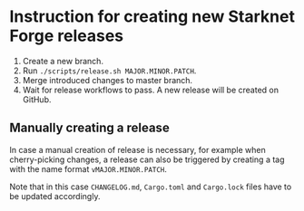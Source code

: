 # Instruction for creating new Starknet Forge releases

1. Create a new branch.
2. Run `./scripts/release.sh MAJOR.MINOR.PATCH`.
3. Merge introduced changes to master branch.
4. Wait for release workflows to pass. A new release will be created on GitHub.

## Manually creating a release

In case a manual creation of release is necessary, for example when
cherry-picking changes, a release can also be triggered by creating a tag
with the name format `vMAJOR.MINOR.PATCH`.

Note that in this case `CHANGELOG.md`, `Cargo.toml` and `Cargo.lock` files
have to be updated accordingly.
